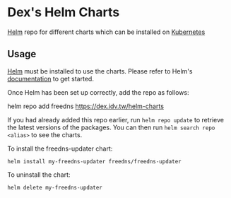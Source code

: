 # Dex's Helm Charts

[Helm](https://helm.sh) repo for different charts which can be installed on [Kubernetes](https://kubernetes.io)

## Usage

[Helm](https://helm.sh) must be installed to use the charts.  Please refer to
Helm's [documentation](https://helm.sh/docs) to get started.

Once Helm has been set up correctly, add the repo as follows:

  helm repo add freedns https://dex.idv.tw/helm-charts

If you had already added this repo earlier, run `helm repo update` to retrieve
the latest versions of the packages.  You can then run `helm search repo <alias>` to see the charts.

To install the freedns-updater chart:

    helm install my-freedns-updater freedns/freedns-updater

To uninstall the chart:

    helm delete my-freedns-updater
